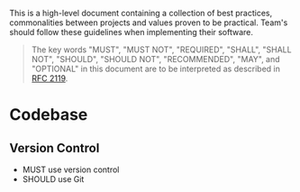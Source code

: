 This is a high-level document containing a collection of best practices, commonalities between projects and values proven to be practical. Team's should follow these guidelines when implementing their software.

> The key words "MUST", "MUST NOT", "REQUIRED", "SHALL", "SHALL NOT", "SHOULD", "SHOULD NOT", "RECOMMENDED", "MAY", and "OPTIONAL" in this document are to be interpreted as described in [RFC 2119](https://www.ietf.org/rfc/rfc2119.txt).


# Codebase

## Version Control

- MUST use version control
- SHOULD use Git
